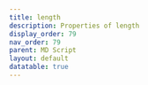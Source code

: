 ```yaml
---
title: length
description: Properties of length
display_order: 79
nav_order: 79
parent: MD Script
layout: default
datatable: true
---
```




